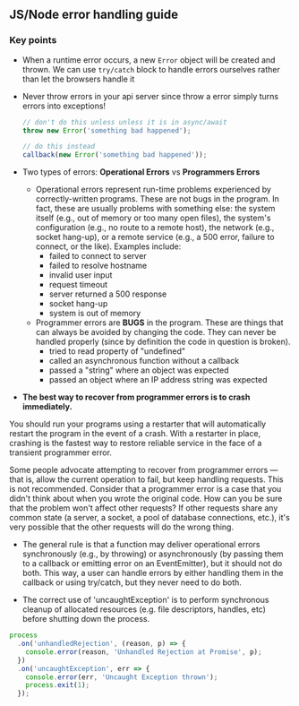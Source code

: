 ## JS/Node error handling guide

### Key points
* When a runtime error occurs, a new `Error` object will be created and thrown. We can use `try/catch` block to handle errors ourselves rather than
  let the browsers handle it
* Never throw errors in your api server since throw a error simply turns errors into exceptions!
  ```js
  // don't do this unless unless it is in async/await
  throw new Error('something bad happened');

  // do this instead
  callback(new Error('something bad happened'));
  ```
* Two types of errors: **Operational Errors** vs **Programmers Errors**

  * Operational errors represent run-time problems experienced by correctly-written programs. These are not bugs in the program. In fact, these are usually problems with something else: the system itself (e.g., out of memory or too many open files), the system's configuration (e.g., no route to a remote host), the network (e.g., socket hang-up), or a remote service (e.g., a 500 error, failure to connect, or the like). Examples include:
      * failed to connect to server
      * failed to resolve hostname
      * invalid user input
      * request timeout
      * server returned a 500 response
      * socket hang-up
      * system is out of memory
  * Programmer errors are **BUGS** in the program. These are things that can always be avoided by changing the code. They can never be handled properly (since by definition the code in question is broken).
      * tried to read property of "undefined"
      * called an asynchronous function without a callback
      * passed a "string" where an object was expected
      * passed an object where an IP address string was expected
* **The best way to recover from programmer errors is to crash immediately.**

You should run your programs using a restarter that will automatically restart the program in the event of a crash. With a restarter in place, crashing is the fastest way to restore reliable service in the face of a transient programmer error.

Some people advocate attempting to recover from programmer errors — that is, allow the current operation to fail, but keep handling requests. This is not recommended. Consider that a programmer error is a case that you didn't think about when you wrote the original code. How can you be sure that the problem won't affect other requests? If other requests share any common state (a server, a socket, a pool of database connections, etc.), it's very possible that the other requests will do the wrong thing.

* The general rule is that a function may deliver operational errors synchronously (e.g., by throwing) or asynchronously (by passing them to a callback or emitting error on an EventEmitter), but it should not do both. This way, a user can handle errors by either handling them in the callback or using try/catch, but they never need to do both.

* The correct use of 'uncaughtException' is to perform synchronous cleanup of allocated resources (e.g. file descriptors, handles, etc) before shutting down the process.

```js
process
  .on('unhandledRejection', (reason, p) => {
    console.error(reason, 'Unhandled Rejection at Promise', p);
  })
  .on('uncaughtException', err => {
    console.error(err, 'Uncaught Exception thrown');
    process.exit(1);
  });
```
